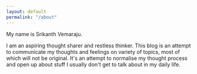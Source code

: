 ```yaml
---
layout: default
permalink: "/about"
---
```


My name is Srikanth Vemaraju. 

I am an aspiring thought sharer and restless thinker. This blog is an attempt to communicate my thoughts and feelings on variety of topics, most of which will not be original. It's an attempt to normalise my thought process and open up about stuff I usually don't get to talk about in my daily life.